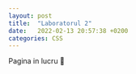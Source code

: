 ```yaml
---
layout: post
title:  "Laboratorul 2"
date:   2022-02-13 20:57:38 +0200
categories: CSS
---
```

Pagina in lucru 🚧